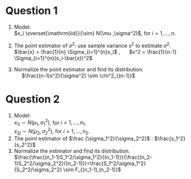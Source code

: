 # Question 1

1. Model:  
   $x_i \overset{\mathrm{iid}}{\sim} N(\mu ,\sigma^2)$, for $i = 1,...,n$.  

2. The point estimator of $\sigma^2$: use sample variance $s^2$ to estimate $\sigma^2$.  
      $\bar{x} = \frac{1}{n} \Sigma_{i=1}^{n}x_i$ , $\quad$ $s^2 = \frac{1}{n-1} \Sigma_{i=1}^{n}(x_i-\bar{x})^2$
3. Normalize the point estimator and find its distribution.  
     $\quad$ $\frac{(n-1)s^2}{\sigma^2} \sim \chi^2_{(n-1)}$

# Question 2

1. Model:  
   $x_{1i} \sim N(\mu_1 ,\sigma_1^2)$, for $i = 1,...,n_1$.  
    $x_{2j} \sim N(\mu_2 ,\sigma_2^2)$, for $i = 1,...,n_2$. 
2. The point estimator of $\frac {\sigma_1^2}{\sigma_2^2}$ :  $\frac{s_1^2}{s_2^2}$
3. Normalize the estimator and find its distribution.  
    $\frac{\frac{(n_1-1)S_1^2/\sigma_1^2}{(n_1-1)}}{\frac{(n_2-1)S_2^2/\sigma_2^2}{(n_2-1)}}=\frac{S_1^2/\sigma_1^2}{S_2^2/\sigma_2^2} \sim F_{(n_1-1),(n_2-1)}$


